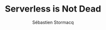 ---
title:  "Serverless is Not Dead"
description: "In this conversation, Seb and Yan Cui discuss the definition of serverless and its key characteristics. They also address the misconception that serverless is dead and clarify that it is still a thriving technology. Yan shares his experience with serverless projects and highlights the importance of focusing on one or two major changes at a time to avoid failure. They also discuss the use of relational databases with Lambda and the benefits of using Aurora Serverless and the Data API. The conversation covers good patterns for building serverless applications, including taking smaller steps in migrations, splitting applications into services, and designing event-driven architectures. It emphasizes the importance of visibility, testing, and observability in serverless applications. The guest recommends using remote testing for most projects and highlights the benefits of using Lumigo for observability. The conversation concludes with a discussion on the future of serverless and the need for high-performance options in Lambda."
guests:
   - name: "Yann Cui"
     title: "Serverless Hero, Consultant, Author"
     link: "https://www.linkedin.com/in/theburningmonk/"
episode: 127
duration: "00:45:45" 
size: 87839058
file: 127.mp3
publication: "2024-08-23 04:00:00 +0000"
author: Sébastien Stormacq
category: podcasts
social-background: 127.png
appleEpisodeId: 1000666310578
aws-categories:
  - "Serverless"
links:
  - text: "Serverless State of the Union, podcast episode #122, with Holly Mesrobian, VP of Serverless compute"
    link: https://developers.podcast.go-aws.com/web/podcasts/episode_122/index.html
  - text: "AWS Data API"
    link: https://docs.aws.amazon.com/AmazonRDS/latest/AuroraUserGuide/data-api.html
  - text: "Localstack to test serverless application locally"
    link: https://github.com/localstack/localstack
  - text: "Lumigo"
    link: https://lumigo.io/
---
